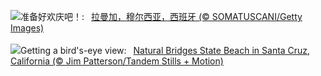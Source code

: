 ![](https://www.bing.com/th?id=OHR.SardineBurial_ZH-CN9563091726_UHD.jpg&w=1000)准备好欢庆吧！:&nbsp;&ensp;[拉曼加，穆尔西亚，西班牙 (© SOMATUSCANI/Getty Images)](https://www.bing.com/th?id=OHR.SardineBurial_ZH-CN9563091726_UHD.jpg)
<br><br/>
![](https://www.bing.com/th?id=OHR.CormorantBridge_EN-US1902862286_UHD.jpg&w=1000)Getting a bird's-eye view:&nbsp;&ensp;[Natural Bridges State Beach in Santa Cruz, California (© Jim Patterson/Tandem Stills + Motion)](https://www.bing.com/th?id=OHR.CormorantBridge_EN-US1902862286_UHD.jpg)
<br><br/>
